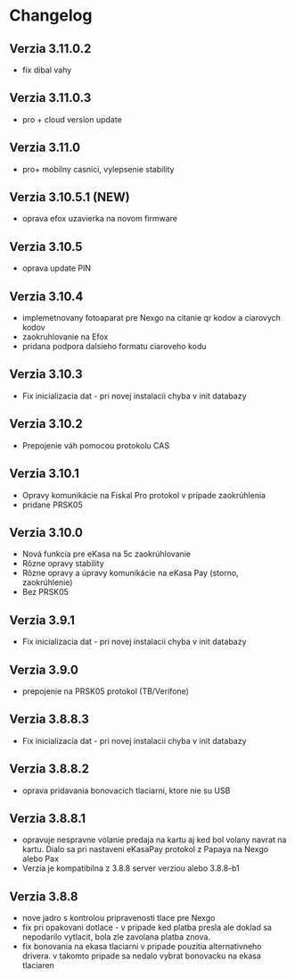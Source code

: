 # Changelog

## Verzia 3.11.0.2
- fix dibal vahy

## Verzia 3.11.0.3
- pro + cloud version update

## Verzia 3.11.0
- pro+ mobilny casnici, vylepsenie stability

## Verzia 3.10.5.1 (NEW)
- oprava efox uzavierka na novom firmware

## Verzia 3.10.5
- oprava update PIN

## Verzia 3.10.4
- implemetnovany fotoaparat pre Nexgo na citanie qr kodov a ciarovych kodov
- zaokruhlovanie na Efox
- pridana podpora dalsieho formatu ciaroveho kodu

## Verzia 3.10.3
- Fix inicializacia dat - pri novej instalacii chyba v init databazy

## Verzia 3.10.2
- Prepojenie váh pomocou protokolu CAS

## Verzia 3.10.1
- Opravy komunikácie na Fiskal Pro protokol v prípade zaokrúhlenia
- pridane PRSK05

## Verzia 3.10.0
- Nová funkcia pre eKasa na 5c zaokrúhlovanie
- Rôzne opravy stability
- Rôzne opravy a úpravy komunikácie na eKasa Pay (storno, zaokrúhlenie)
- Bez PRSK05

## Verzia 3.9.1
- Fix inicializacia dat - pri novej instalacii chyba v init databazy

## Verzia 3.9.0
- prepojenie na PRSK05 protokol (TB/Verifone)

## Verzia 3.8.8.3
- Fix inicializacia dat - pri novej instalacii chyba v init databazy

## Verzia 3.8.8.2 
- oprava pridavania bonovacich tlaciarni, ktore nie su USB

## Verzia 3.8.8.1
- opravuje nespravne volanie predaja na kartu aj ked bol volany navrat na kartu. Dialo sa pri nastaveni eKasaPay protokol z Papaya na Nexgo alebo Pax
- Verzia je kompatibilna z 3.8.8 server verziou alebo 3.8.8-b1

## Verzia 3.8.8
- nove jadro s kontrolou pripravenosti tlace pre Nexgo
- fix pri opakovani dotlace - v pripade ked platba presla ale doklad sa nepodarilo vytlacit, bola zle zavolana platba znova.
- fix bonovania na ekasa tlaciarni v pripade pouzitia alternativneho drivera. v takomto pripade sa nedalo vybrat bonovacku na ekasa tlaciaren
